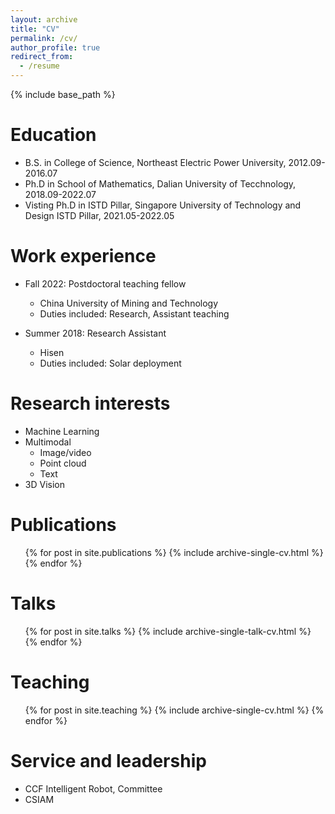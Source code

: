 ```yaml
---
layout: archive
title: "CV"
permalink: /cv/
author_profile: true
redirect_from:
  - /resume
---
```


{% include base_path %}

Education
======
* B.S. in College of Science, Northeast Electric Power University, 2012.09-2016.07
* Ph.D in School of Mathematics, Dalian University of Tecchnology, 2018.09-2022.07
* Visting Ph.D in ISTD Pillar, Singapore University of Technology and Design ISTD Pillar, 2021.05-2022.05 

Work experience
======

* Fall 2022: Postdoctoral teaching fellow
  * China University of Mining and Technology
  * Duties included: Research, Assistant teaching
  
* Summer 2018: Research Assistant
  * Hisen
  * Duties included: Solar deployment
  
Research interests
======
* Machine Learning
* Multimodal 
  * Image/video
  * Point cloud
  * Text
* 3D Vision

Publications
======
  <ul>{% for post in site.publications %}
    {% include archive-single-cv.html %}
  {% endfor %}</ul>
  
Talks
======
  <ul>{% for post in site.talks %}
    {% include archive-single-talk-cv.html %}
  {% endfor %}</ul>
  
Teaching
======
  <ul>{% for post in site.teaching %}
    {% include archive-single-cv.html %}
  {% endfor %}</ul>
  
Service and leadership
======
* CCF Intelligent Robot, Committee
* CSIAM 
